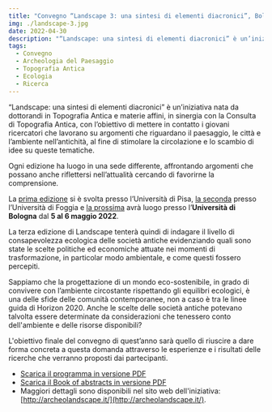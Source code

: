 ```yaml
---
title: "Convegno “Landscape 3: una sintesi di elementi diacronici”, Bologna-Ravenna, 5-6 maggio 2022"
img: ./landscape-3.jpg
date: 2022-04-30
description: "“Landscape: una sintesi di elementi diacronici” è un’iniziativa nata da dottorandi in Topografia Antica e materie affini, in sinergia con la Consulta di Topografia Antica, con l’obiettivo di mettere in contatto i giovani ricercatori che lavorano su argomenti che riguardano il paesaggio, le città e l’ambiente nell’antichità, al fine di stimolare la circolazione e lo scambio di idee su queste tematiche"
tags:
  - Convegno
  - Archeologia del Paesaggio
  - Topografia Antica
  - Ecologia
  - Ricerca
---
```



“Landscape: una sintesi di elementi diacronici” è un’iniziativa nata da dottorandi in Topografia Antica e materie affini, in sinergia con la Consulta di Topografia Antica, con l’obiettivo di mettere in contatto i giovani ricercatori che lavorano su argomenti che riguardano il paesaggio, le città e l’ambiente nell’antichità, al fine di stimolare la circolazione e lo scambio di idee su queste tematiche.

Ogni edizione ha luogo in una sede differente, affrontando argomenti che possano anche riflettersi nell’attualità cercando di favorirne la comprensione.

La [prima edizione](http://archeolandscape.it/index.php/edizioni-passate/landscape-1) si è svolta presso l’Università di Pisa, [la seconda](http://archeolandscape.it/index.php/edizioni-passate/landscape-2) presso l’Università di Foggia e [la prossima](http://archeolandscape.it/index.php) avrà luogo presso l’**Università di Bologna** dal **5 al 6 maggio 2022**.

La terza edizione di Landscape tenterà quindi di indagare il livello di consapevolezza ecologica delle società antiche evidenziando quali sono state le scelte politiche ed economiche attuate nei momenti di trasformazione, in particolar modo ambientale, e come questi fossero percepiti.

Sappiamo che la progettazione di un mondo eco-sostenibile, in grado di convivere con l’ambiente circostante rispettando gli equilibri ecologici, è una delle sfide delle comunità contemporanee, non a caso è tra le linee guida di Horizon 2020.
Anche le scelte delle società antiche potevano talvolta essere determinate da considerazioni che tenessero conto dell'ambiente e delle risorse disponibili?

L'obiettivo finale del convegno di quest’anno sarà quello di riuscire a dare forma concreta a questa domanda attraverso le esperienze e i risultati delle ricerche che verranno proposti dai partecipanti.

- [Scarica il programma in versione PDF](http://www.archeolandscape.it/images/Format%20A4_programma_Landscape3.pdf)
- [Scarica il Book of abstracts in versione PDF](http://www.archeolandscape.it/images/LANDSCAPE%203_Abstract%20Book.pdf)
- Maggiori dettagli sono disponibili nel sito web dell'iniziativa: [http://archeolandscape.it/](http://archeolandscape.it/).